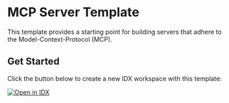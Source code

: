 # MCP Server Template

This template provides a starting point for building servers that adhere to the Model-Context-Protocol (MCP).

## Get Started

Click the button below to create a new IDX workspace with this template:

[![Open in IDX](https://cdn.idx.dev/btn/try_dark_32.svg)](https://idx.dev/new?template=mcp)
